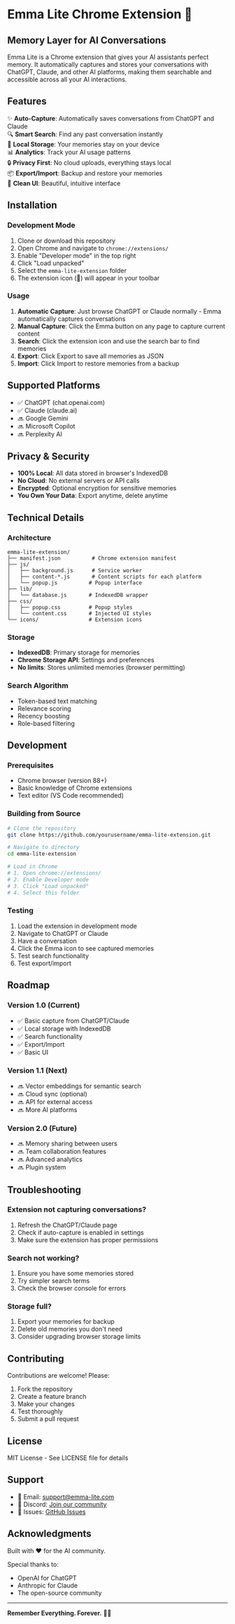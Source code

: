 # Emma Lite Chrome Extension 🧠

## Memory Layer for AI Conversations

Emma Lite is a Chrome extension that gives your AI assistants perfect memory. It automatically captures and stores your conversations with ChatGPT, Claude, and other AI platforms, making them searchable and accessible across all your AI interactions.

## Features

✨ **Auto-Capture**: Automatically saves conversations from ChatGPT and Claude  
🔍 **Smart Search**: Find any past conversation instantly  
💾 **Local Storage**: Your memories stay on your device  
📊 **Analytics**: Track your AI usage patterns  
🔒 **Privacy First**: No cloud uploads, everything stays local  
📦 **Export/Import**: Backup and restore your memories  
🎨 **Clean UI**: Beautiful, intuitive interface  

## Installation

### Development Mode

1. Clone or download this repository
2. Open Chrome and navigate to `chrome://extensions/`
3. Enable "Developer mode" in the top right
4. Click "Load unpacked"
5. Select the `emma-lite-extension` folder
6. The extension icon (🧠) will appear in your toolbar

### Usage

1. **Automatic Capture**: Just browse ChatGPT or Claude normally - Emma automatically captures conversations
2. **Manual Capture**: Click the Emma button on any page to capture current content
3. **Search**: Click the extension icon and use the search bar to find memories
4. **Export**: Click Export to save all memories as JSON
5. **Import**: Click Import to restore memories from a backup

## Supported Platforms

- ✅ ChatGPT (chat.openai.com)
- ✅ Claude (claude.ai)
- 🔜 Google Gemini
- 🔜 Microsoft Copilot
- 🔜 Perplexity AI

## Privacy & Security

- **100% Local**: All data stored in browser's IndexedDB
- **No Cloud**: No external servers or API calls
- **Encrypted**: Optional encryption for sensitive memories
- **You Own Your Data**: Export anytime, delete anytime

## Technical Details

### Architecture

```
emma-lite-extension/
├── manifest.json          # Chrome extension manifest
├── js/
│   ├── background.js      # Service worker
│   ├── content-*.js       # Content scripts for each platform
│   └── popup.js          # Popup interface
├── lib/
│   └── database.js       # IndexedDB wrapper
├── css/
│   ├── popup.css         # Popup styles
│   └── content.css       # Injected UI styles
└── icons/                # Extension icons
```

### Storage

- **IndexedDB**: Primary storage for memories
- **Chrome Storage API**: Settings and preferences
- **No limits**: Stores unlimited memories (browser permitting)

### Search Algorithm

- Token-based text matching
- Relevance scoring
- Recency boosting
- Role-based filtering

## Development

### Prerequisites

- Chrome browser (version 88+)
- Basic knowledge of Chrome extensions
- Text editor (VS Code recommended)

### Building from Source

```bash
# Clone the repository
git clone https://github.com/yourusername/emma-lite-extension.git

# Navigate to directory
cd emma-lite-extension

# Load in Chrome
# 1. Open chrome://extensions/
# 2. Enable Developer mode
# 3. Click "Load unpacked"
# 4. Select this folder
```

### Testing

1. Load the extension in development mode
2. Navigate to ChatGPT or Claude
3. Have a conversation
4. Click the Emma icon to see captured memories
5. Test search functionality
6. Test export/import

## Roadmap

### Version 1.0 (Current)
- ✅ Basic capture from ChatGPT/Claude
- ✅ Local storage with IndexedDB
- ✅ Search functionality
- ✅ Export/Import
- ✅ Basic UI

### Version 1.1 (Next)
- 🔜 Vector embeddings for semantic search
- 🔜 Cloud sync (optional)
- 🔜 API for external access
- 🔜 More AI platforms

### Version 2.0 (Future)
- 🔜 Memory sharing between users
- 🔜 Team collaboration features
- 🔜 Advanced analytics
- 🔜 Plugin system

## Troubleshooting

### Extension not capturing conversations?
1. Refresh the ChatGPT/Claude page
2. Check if auto-capture is enabled in settings
3. Make sure the extension has proper permissions

### Search not working?
1. Ensure you have some memories stored
2. Try simpler search terms
3. Check the browser console for errors

### Storage full?
1. Export your memories for backup
2. Delete old memories you don't need
3. Consider upgrading browser storage limits

## Contributing

Contributions are welcome! Please:

1. Fork the repository
2. Create a feature branch
3. Make your changes
4. Test thoroughly
5. Submit a pull request

## License

MIT License - See LICENSE file for details

## Support

- 📧 Email: support@emma-lite.com
- 💬 Discord: [Join our community](https://discord.gg/emma-lite)
- 🐛 Issues: [GitHub Issues](https://github.com/yourusername/emma-lite-extension/issues)

## Acknowledgments

Built with ❤️ for the AI community.

Special thanks to:
- OpenAI for ChatGPT
- Anthropic for Claude
- The open-source community

---

**Remember Everything. Forever.** 🧠✨
